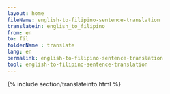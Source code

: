 ```yaml
---
layout: home
fileName: english-to-filipino-sentence-translation
translatein: english_to_filipino
from: en
to: fil
folderName : translate
lang: en
permalink: english-to-filipino-sentence-translation
tool: english-to-filipino-sentence-translation
---
```

{% include section/translateinto.html %}